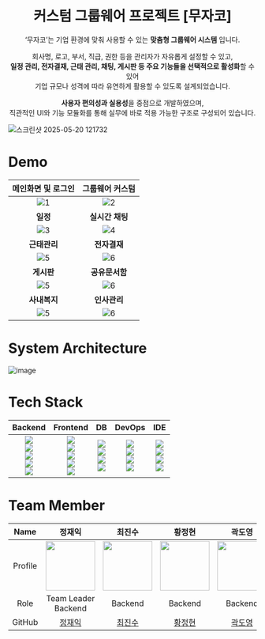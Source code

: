 <div align="center">

# 커스텀 그룹웨어 프로젝트 [무자코]
  
‘무자코’는 기업 환경에 맞춰 사용할 수 있는 **맞춤형 그룹웨어 시스템** 입니다. <br> 
  
회사명, 로고, 부서, 직급, 권한 등을 관리자가 자유롭게 설정할 수 있고, <br>
**일정 관리, 전자결재, 근태 관리, 채팅, 게시판 등 주요 기능들을 선택적으로 활성화**할 수 있어  <br>
기업 규모나 성격에 따라 유연하게 활용할 수 있도록 설계되었습니다. <br>

**사용자 편의성과 실용성**을 중점으로 개발하였으며, <br>
직관적인 UI와 기능 모듈화를 통해 실무에 바로 적용 가능한 구조로 구성되어 있습니다.

</div>

![스크린샷 2025-05-20 121732](https://github.com/user-attachments/assets/5159b857-7f50-48fe-a891-adc1c4e65c55)


# Demo
| 메인화면 및 로그인 | 그룹웨어 커스텀 |
| :---: | :---: |
|![1](https://github.com/main-project-team-4/main-project-team-4-frontend/assets/133847649/fab31f21-b242-44ec-8886-c9456955478f)|![2](https://github.com/main-project-team-4/main-project-team-4-frontend/assets/133847649/586e1359-071a-4871-9dec-f303dc063855) |
| **일정** | **실시간 채팅** |
|![3](https://github.com/main-project-team-4/main-project-team-4-frontend/assets/133847649/2fdeddfc-71fe-418c-a9fd-6da7ad97d257)|![4](https://github.com/main-project-team-4/main-project-team-4-frontend/assets/133847649/3dd722f2-f50b-4498-8d02-276cb2d88bd5)|
| **근태관리**| **전자결재**|
|![5](https://github.com/main-project-team-4/main-project-team-4-frontend/assets/133847649/8d29cb84-07ea-40cd-afe4-58de4ee0c13a)|![6](https://github.com/main-project-team-4/main-project-team-4-frontend/assets/133847649/50d98bd5-6d79-4aa8-bd9a-ec875c783de3)|
| **게시판**| **공유문서함**|
|![5](https://github.com/main-project-team-4/main-project-team-4-frontend/assets/133847649/8d29cb84-07ea-40cd-afe4-58de4ee0c13a)|![6](https://github.com/main-project-team-4/main-project-team-4-frontend/assets/133847649/50d98bd5-6d79-4aa8-bd9a-ec875c783de3)|
| **사내복지**| **인사관리**|
|![5](https://github.com/main-project-team-4/main-project-team-4-frontend/assets/133847649/8d29cb84-07ea-40cd-afe4-58de4ee0c13a)|![6](https://github.com/main-project-team-4/main-project-team-4-frontend/assets/133847649/50d98bd5-6d79-4aa8-bd9a-ec875c783de3)|



# System Architecture
![image](https://github.com/main-project-team-4/main-project-team-4-frontend/assets/133847649/1a594e9d-4d40-4403-8293-eaab96075978)


# Tech Stack

| Backend | Frontend | DB | DevOps | IDE |
| :-----: | :------: | :-: | :-----: | :-: |
| <img src="https://img.shields.io/badge/Java-%23ED8B00.svg?style=for-the-badge&logo=openjdk&logoColor=white"><br><img src="https://img.shields.io/badge/SpringBoot-6DB33F.svg?style=for-the-badge&logo=springboot&logoColor=white"><br><img src="https://img.shields.io/badge/Thymeleaf-005F0F?style=for-the-badge&logo=thymeleaf&logoColor=white"><br><img src="https://img.shields.io/badge/Gradle-02303A?style=for-the-badge&logo=gradle&logoColor=white"><br><img src="https://img.shields.io/badge/Tomcat-F8DC75?style=for-the-badge&logo=apachetomcat&logoColor=black"> | <img src="https://img.shields.io/badge/HTML5-E34F26.svg?style=for-the-badge&logo=html5&logoColor=white"><br><img src="https://img.shields.io/badge/CSS3-1572B6.svg?style=for-the-badge&logo=css3&logoColor=white"><br><img src="https://img.shields.io/badge/JavaScript-F7DF1E.svg?style=for-the-badge&logo=javascript&logoColor=black"><br><img src="https://img.shields.io/badge/jQuery-0769AD.svg?style=for-the-badge&logo=jquery&logoColor=white"><br><img src="https://img.shields.io/badge/Bootstrap-7952B3.svg?style=for-the-badge&logo=bootstrap&logoColor=white"> | <img src="https://img.shields.io/badge/MariaDB-003545.svg?style=for-the-badge&logo=mariadb&logoColor=white"><br><img src="https://img.shields.io/badge/MyBatis-000000.svg?style=for-the-badge"><br><img src="https://img.shields.io/badge/JPA-6DB33F.svg?style=for-the-badge"><br><img src="https://img.shields.io/badge/Redis-DC382D.svg?style=for-the-badge&logo=redis&logoColor=white"> | <img src="https://img.shields.io/badge/GitHub-181717.svg?style=for-the-badge&logo=github&logoColor=white"><br><img src="https://img.shields.io/badge/Linux-FCC624.svg?style=for-the-badge&logo=linux&logoColor=black"><br><img src="https://img.shields.io/badge/Docker-2496ED.svg?style=for-the-badge&logo=docker&logoColor=white"><br><img src="https://img.shields.io/badge/ngrok-1F1F1F.svg?style=for-the-badge"> | <img src="https://img.shields.io/badge/Eclipse-2C2255.svg?style=for-the-badge&logo=eclipseide&logoColor=white"><br><img src="https://img.shields.io/badge/HeidiSQL-4479A1.svg?style=for-the-badge"><br><img src="https://img.shields.io/badge/Redis%20Insight-DC382D.svg?style=for-the-badge"><br><img src="https://img.shields.io/badge/MobaXterm-33AADD.svg?style=for-the-badge"> |




# Team Member



| Name | 정재익 | 최진수 | 황정현 | 곽도영 | 양서원 | 박수빈 |
| :---: | :---: | :---: | :---: | :---: | :---: | :---: |
| Profile | <img src="https://github.com/user-attachments/assets/50742583-3564-4bec-ab3b-44e6bb92e3f6" width="100"/> | <img src="https://github.com/user-attachments/assets/2c707900-b670-413c-91ec-a1024ae83f3d" width="100"/> | <img src="https://github.com/user-attachments/assets/b3f3d096-afb0-40fc-8153-cb08e824541e" width="100"/> | <img src="https://github.com/user-attachments/assets/acc1404d-da78-4953-a348-7c3316274631" width="100"/> | <img src="https://github.com/user-attachments/assets/b1355d35-c18c-47d9-925b-b04939245138" width="100"/> | <img src="https://github.com/user-attachments/assets/f8abc225-d156-4700-8fbb-30299d9b175c" width="100"/> |
| Role | Team Leader<br/>Backend | Backend | Backend | Backend | Backend | Backend |
| GitHub | [정재익](https://github.com/4559jacky) | [최진수](https://github.com/jayden6849) | [황정현](https://github.com/gdhjh82) | [곽도영](https://github.com/kdy0241) | [양서원](https://github.com/3412ysw) | [박수빈](https://github.com/sbsophie) |
